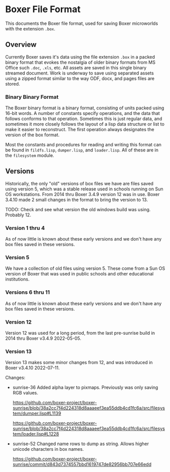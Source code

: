 # Boxer File Format

This documents the Boxer file format, used for saving Boxer microworlds with the extension `.box`.

## Overview

Currently Boxer saves it's data using the file extension `.box` in a packed binary format that evokes the nostalgia of
older binary formats from MS Office such `.doc`, `.xls`, etc.  All assets are saved in this single binary streamed
document. Work is underway to save using separated assets using a zipped format similar to the way ODF, docx, and pages
files are stored.

### Binary Binary Format

The Boxer binary format is a binary format, consisting of units packed using 16-bit words.  A number of constants
specify operations, and the data that follows conforms to that operation. Sometimes this is just regular data, and
sometimes it more closely follows the layout of a lisp data structure or list to make it easier to reconstruct.  The
first operation always designates the version of the box format.

Most the constants and procedures for reading and writing this format can be found in `fildfs.lisp`, `dumper.lisp`, and
`loader.lisp`. All of these are in the `filesystem` module.

## Versions

Historically, the only "old" versions of box files we have are files saved using version 5, which was a stable release
used in schools running on Sun OS workstations.  From 2014 thru Boxer 3.4.9 version 12 was in use. Boxer 3.4.10 made
2 small changes in the format to bring the version to 13.

TODO: Check and see what version the old windows build was using. Probably 12.

### Version 1 thru 4

As of now little is known about these early versions and we don't have any box files saved in these versions.

### Version 5

We have a collection of old files using version 5. These come from a Sun OS version of Boxer that was used in public
schools and other educational institutions.

### Versions 6 thru 11

As of now little is known about these early versions and we don't have any box files saved in these versions.

### Version 12

Version 12 was used for a long period, from the last pre-sunrise build in 2014 thru Boxer v3.4.9 2022-05-05.

### Version 13

Version 13 makes some minor changes from 12, and was introduced in Boxer v3.4.10 2022-07-11.

Changes:
  - sunrise-36 Added alpha layer to pixmaps. Previously was only saving RGB values.

    https://github.com/boxer-project/boxer-sunrise/blob/38a2cc7f4d224318d8aaaeef3ea55ddb4cd1fc6a/src/filesystem/dumper.lisp#L1139

    https://github.com/boxer-project/boxer-sunrise/blob/38a2cc7f4d224318d8aaaeef3ea55ddb4cd1fc6a/src/filesystem/loader.lisp#L1228

  - sunrise-52 Changed name rows to dump as string. Allows higher unicode characters in box names.

    https://github.com/boxer-project/boxer-sunrise/commit/d843d7374557bbd1619747de82956bb707e66edd
